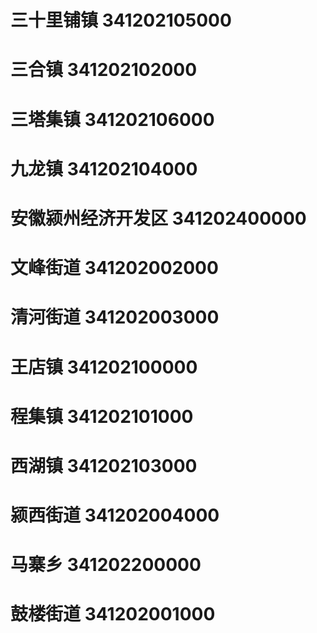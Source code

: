 # 三十里铺镇 341202105000
# 三合镇 341202102000
# 三塔集镇 341202106000
# 九龙镇 341202104000
# 安徽颍州经济开发区 341202400000
# 文峰街道 341202002000
# 清河街道 341202003000
# 王店镇 341202100000
# 程集镇 341202101000
# 西湖镇 341202103000
# 颍西街道 341202004000
# 马寨乡 341202200000
# 鼓楼街道 341202001000
